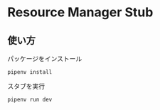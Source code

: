 # Resource Manager Stub

## 使い方

パッケージをインストール
```
pipenv install
```

スタブを実行
```
pipenv run dev
```

